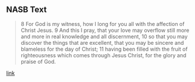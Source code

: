 ## NASB Text

>  8 For God is my witness, how I long for you all with the affection of Christ Jesus. 9 And this I pray, that your love may overflow still more and more in real knowledge and all discernment, 10 so that you may discover the things that are excellent, that you may be sincere and blameless for the day of Christ; 11 having been filled with the fruit of righteousness which comes through Jesus Christ, for the glory and praise of God.

[link](https://www.biblegateway.com/passage/?search=Philippians+1%3A11&version=NASB)